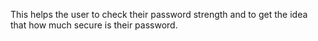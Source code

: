 This helps the user to check their password strength and to get the idea that how much secure is their password.
